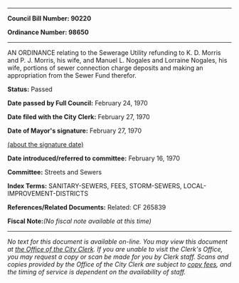 

********

**Council Bill Number: 90220**
   
**Ordinance Number: 98650**
********

 AN ORDINANCE relating to the Sewerage Utility refunding to K. D. Morris and P. J. Morris, his wife, and Manuel L. Nogales and Lorraine Nogales, his wife, portions of sewer connection charge deposits and making an appropriation from the Sewer Fund therefor.

**Status:** Passed
   
**Date passed by Full Council:** February 24, 1970
   
**Date filed with the City Clerk:** February 27, 1970
   
**Date of Mayor's signature:** February 27, 1970
   
[(about the signature date)](/~public/approvaldate.htm)
   
   
   
**Date introduced/referred to committee:** February 16, 1970
   
**Committee:** Streets and Sewers
   
   
**Index Terms:** SANITARY-SEWERS, FEES, STORM-SEWERS, LOCAL-IMPROVEMENT-DISTRICTS

**References/Related Documents:** Related: CF 265839

**Fiscal Note:**_(No fiscal note available at this time)_
********

_No text for this document is available on-line. You may view this document at [the Office of the City Clerk](http://www.seattle.gov/leg/clerk/contactUs.htm). If you are unable to visit the Clerk's Office, you may request a copy or scan be made for you by Clerk staff. Scans and copies provided by the Office of the City Clerk are subject to [copy fees](http://clerk.seattle.gov/~public/clerkfees.htm), and the timing of service is dependent on the availability of staff._

